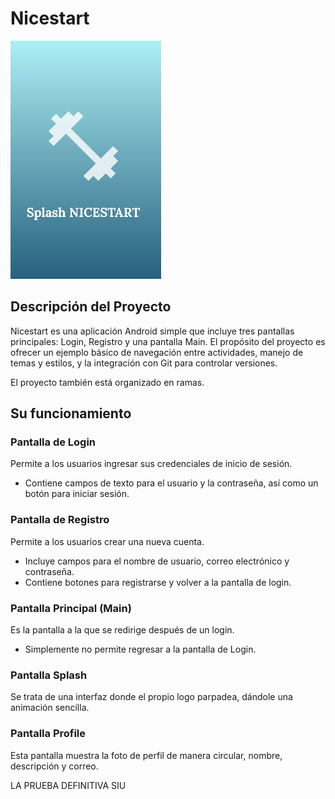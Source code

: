 # Nicestart
![NiceStart](imagenes/logo.png "Logo")

## Descripción del Proyecto
Nicestart es una aplicación Android simple que incluye tres pantallas principales: Login, Registro y una pantalla Main. El propósito del proyecto es ofrecer un ejemplo básico de navegación entre actividades, manejo de temas y estilos, y la integración con Git para controlar versiones.

El proyecto también está organizado en ramas.

## Su funcionamiento

### Pantalla de Login
Permite a los usuarios ingresar sus credenciales de inicio de sesión.
- Contiene campos de texto para el usuario y la contraseña, así como un botón para iniciar sesión.



### Pantalla de Registro
Permite a los usuarios crear una nueva cuenta.
- Incluye campos para el nombre de usuario, correo electrónico y contraseña.
- Contiene botones para registrarse y volver a la pantalla de login.



### Pantalla Principal (Main)
Es la pantalla a la que se redirige después de un login.
- Simplemente no permite regresar a la pantalla de Login.



### Pantalla Splash
Se trata de una interfaz donde el propio logo parpadea, dándole una animación sencilla.



### Pantalla Profile
Esta pantalla muestra la foto de perfil de manera circular, nombre, descripción y correo.



LA PRUEBA DEFINITIVA SIU
